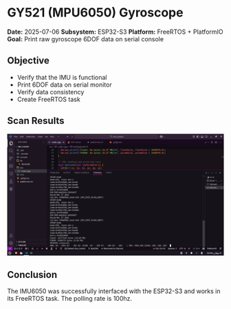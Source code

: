 # GY521 (MPU6050) Gyroscope

**Date:** 2025-07-06
**Subsystem:** ESP32-S3
**Platform:** FreeRTOS + PlatformIO  
**Goal:** Print raw gyroscope 6DOF data on serial console

## Objective

- Verify that the IMU is functional
- Print 6DOF data on serial monitor
- Verify data consistency
- Create FreeRTOS task

## Scan Results
![IMU Results](../images/2025-07-06/imu_data.png)


## Conclusion
The IMU6050 was successfully interfaced with the ESP32-S3 and works in its FreeRTOS task. The polling rate is 100hz.

